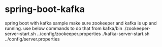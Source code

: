 # spring-boot-kafka
spring boot with kafka sample
make sure zookeeper and kafka is up and running. use below commands to do that from kafka/bin
./zookeeper-server-start.sh ../config/zookeeper.properties
./kafka-server-start.sh ../config/server.properties
